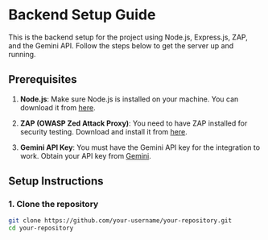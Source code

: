 # Backend Setup Guide

This is the backend setup for the project using Node.js, Express.js, ZAP, and the Gemini API. Follow the steps below to get the server up and running.

## Prerequisites

1. **Node.js**: Make sure Node.js is installed on your machine. You can download it from [here](https://nodejs.org/).
   
2. **ZAP (OWASP Zed Attack Proxy)**: You need to have ZAP installed for security testing. Download and install it from [here](https://www.zaproxy.org/download/).

3. **Gemini API Key**: You must have the Gemini API key for the integration to work. Obtain your API key from [Gemini](https://www.gemini.com/).

## Setup Instructions

### 1. Clone the repository

```bash
git clone https://github.com/your-username/your-repository.git
cd your-repository
